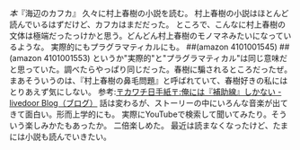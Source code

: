 *本*『海辺のカフカ』
久々に村上春樹の小説を読む。
村上春樹の小説はほとんど読んでいるはずだけど、カフカはまだだった。
ところで、こんなに村上春樹の文体は極端だったっけかと思う。どんどん村上春樹のモノマネみたいになっているような。
実際的にもプラグラマティカルにも。
##(amazon 4101001545) ##(amazon 4101001553) 
というか"実際的"と"プラグラマティカル"は同じ意味だと思っていた。調べたらやっぱり同じだった。春樹に騙されるところだったぜ。
まあそういうのは、『村上春樹の鼻毛問題』と呼ばれていて、春樹好きの私にはとりあえず気にしない。
 参考:[〒カワチ日手紙〒:俺には『補助線』しかない - livedoor Blog（ブログ）](http://blog.livedoor.jp/subekaraku/archives/51119502.html)
話は変わるが、ストーリーの中にいろんな音楽が出てきて面白い。形而上学的にも。
実際にYouTubeで検索して聞いてみたり。そういう楽しみかたもあったか。
二倍楽しめた。
最近は読まなくなったけど、たまには小説も読んでいきたい。
